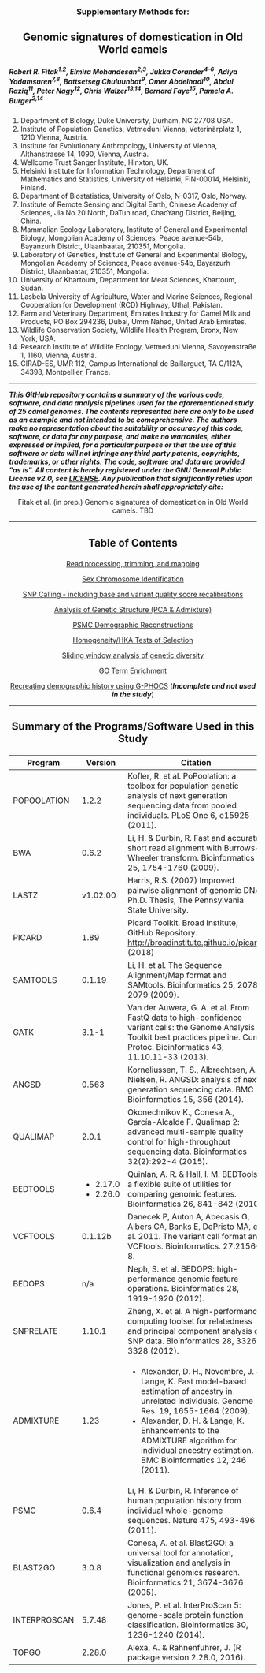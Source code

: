 <h3><p align="center">Supplementary Methods for:</p></h3>
<h2><p align="center">Genomic signatures of domestication in Old World camels</p></h2>

<I><h5>Robert R. Fitak<sup>1,2</sup>, Elmira Mohandesan<sup>2,3</sup>, Jukka Corander<sup>4-6</sup>, Adiya Yadamsuren<sup>7,8</sup>, Battsetseg Chuluunbat<sup>9</sup>, Omer Abdelhadi<sup>10</sup>, Abdul Raziq<sup>11</sup>, Peter Nagy<sup>12</sup>, Chris Walzer<sup>13,14</sup>, Bernard Faye<sup>15</sup>, Pamela A. Burger<sup>2,14</sup></h5></I>

1. Department of Biology, Duke University, Durham, NC 27708 USA.
2. Institute of Population Genetics, Vetmeduni Vienna, Veterinärplatz 1, 1210 Vienna, Austria.
3. Institute for Evolutionary Anthropology, University of Vienna, Althanstrasse 14, 1090, Vienna, Austria.
4. Wellcome Trust Sanger Institute, Hinxton, UK.
5. Helsinki Institute for Information Technology, Department of Mathematics and Statistics, University of Helsinki, FIN-00014, Helsinki, Finland.
6. Department of Biostatistics, University of Oslo, N-0317, Oslo, Norway.
7. Institute of Remote Sensing and Digital Earth, Chinese Academy of Sciences, Jia No.20 North, DaTun road, ChaoYang District, Beijing, China.
8. Mammalian Ecology Laboratory, Institute of General and Experimental Biology, Mongolian Academy of Sciences, Peace avenue-54b, Bayanzurh District, Ulaanbaatar, 210351, Mongolia.
9. Laboratory of Genetics, Institute of General and Experimental Biology, Mongolian Academy of Sciences, Peace avenue-54b, Bayarzurh District, Ulaanbaatar, 210351, Mongolia.
 10. University of Khartoum, Department for Meat Sciences, Khartoum, Sudan.
11. Lasbela University of Agriculture, Water and Marine Sciences, Regional Cooperation for Development (RCD) Highway, Uthal, Pakistan.
12. Farm and Veterinary Department, Emirates Industry for Camel Milk and Products, PO Box 294236, Dubai, Umm Nahad, United Arab Emirates.
13. Wildlife Conservation Society, Wildlife Health Program, Bronx, New York, USA.
14. Research Institute of Wildlife Ecology, Vetmeduni Vienna, Savoyenstraße 1, 1160, Vienna, Austria.
15. CIRAD-ES, UMR 112, Campus International de Baillarguet, TA C/112A, 34398, Montpellier, France.

***
___This GitHub repository contains a summary of the various code, software, and data analysis pipelines used for the aforementioned study of 25 camel genomes. The contents represented here are only to be used as an example and not intended to be comeprehensive. The authors make no representation about the suitability or accuracy of this code, software, or data for any purpose, and make no warranties, either expressed or implied, for a particular purpose or that the use of this software or data will not infringe any third party patents, copyrights, trademarks, or other rights. The code, software and data are provided "as is". All content is hereby registered under the GNU General Public License v2.0, see [LICENSE](./LICENSE). Any publication that significantly relies upon the use of the content generated herein shall appropriately cite:___

<p align="center">Fitak et al. (in prep.) Genomic signatures of domestication in Old World camels. TBD</p>

***
  
<h2><p align="center">Table of Contents</p></h2>
<div align="center">
 
[Read processing, trimming, and mapping](./read_processing.md)

[Sex Chromosome Identification](./xy-scaffolds.md)

[SNP Calling - including base and variant quality score recalibrations](./SNP-calling.md)

[Analysis of Genetic Structure (PCA & Admixture)](./admixture.md)

[PSMC Demographic Reconstructions](./psmc.md)

[Homogeneity/HKA Tests of Selection](./homogeneity_tests.md)

[Sliding window analysis of genetic diversity](./window_diversity.md)

[GO Term Enrichment](./GO_enrichment.md)

[Recreating demographic history using G-PHOCS](./g-phocs.md) \(___Incomplete and not used in the study___\)

</div>

***

<h2><p align="center">Summary of the Programs/Software Used in this Study</p></h2>  

| Program | Version | Citation |
| --- | --- | --- |
| POPOOLATION | 1.2.2 | Kofler, R. et al. PoPoolation: a toolbox for population genetic analysis of next generation sequencing data from pooled individuals. PLoS One 6, e15925 (2011). |
| BWA | 0.6.2 | Li, H. & Durbin, R. Fast and accurate short read alignment with Burrows-Wheeler transform. Bioinformatics 25, 1754-1760 (2009). |
| LASTZ | v1.02.00 | Harris, R.S. (2007) Improved pairwise alignment of genomic DNA. Ph.D. Thesis, The Pennsylvania State University. |
| PICARD | 1.89 | Picard Toolkit. Broad Institute, GitHub Repository. http://broadinstitute.github.io/picard/ (2018) |
| SAMTOOLS | 0.1.19 | Li, H. et al. The Sequence Alignment/Map format and SAMtools. Bioinformatics 25, 2078-2079 (2009). |
| GATK | 3.1-1 | Van der Auwera, G. A. et al. From FastQ data to high-confidence variant calls: the Genome Analysis Toolkit best practices pipeline. Curr. Protoc. Bioinformatics 43, 11.10.11-33 (2013). |
| ANGSD | 0.563 | Korneliussen, T. S., Albrechtsen, A. & Nielsen, R. ANGSD: analysis of next generation sequencing data. BMC Bioinformatics 15, 356 (2014). |
| QUALIMAP | 2.0.1 | Okonechnikov K., Conesa A., García-Alcalde F. Qualimap 2: advanced multi-sample quality control for high-throughput sequencing data. Bioinformatics 32(2):292-4 (2015). |
| BEDTOOLS | <ul><li>2.17.0</li><li>2.26.0</li></ul> | Quinlan, A. R. & Hall, I. M. BEDTools: a flexible suite of utilities for comparing genomic features. Bioinformatics 26, 841-842 (2010). |
| VCFTOOLS | 0.1.12b | Danecek P, Auton A, Abecasis G, Albers CA, Banks E, DePristo MA, et al. 2011. The variant call format and VCFtools. Bioinformatics. 27:2156–8. |
| BEDOPS | n/a | Neph, S. et al. BEDOPS: high-performance genomic feature operations. Bioinformatics 28, 1919-1920 (2012). |
| SNPRELATE | 1.10.1 | Zheng, X. et al. A high-performance computing toolset for relatedness and principal component analysis of SNP data. Bioinformatics 28, 3326-3328 (2012). |
| ADMIXTURE | 1.23 | <ul><li>Alexander, D. H., Novembre, J. & Lange, K. Fast model-based estimation of ancestry in unrelated individuals. Genome Res. 19, 1655-1664 (2009).</li><li>Alexander, D. H. & Lange, K. Enhancements to the ADMIXTURE algorithm for individual ancestry estimation. BMC Bioinformatics 12, 246 (2011).</li></ul> |
| PSMC | 0.6.4 | Li, H. & Durbin, R. Inference of human population history from individual whole-genome sequences. Nature 475, 493-496 (2011). |
| BLAST2GO | 3.0.8 | Conesa, A. et al. Blast2GO: a universal tool for annotation, visualization and analysis in functional genomics research. Bioinformatics 21, 3674-3676 (2005). |
| INTERPROSCAN | 5.7.48 | Jones, P. et al. InterProScan 5: genome-scale protein function classification. Bioinformatics 30, 1236-1240 (2014). |
| TOPGO | 2.28.0 | Alexa, A. & Rahnenfuhrer, J. (R package version 2.28.0, 2016). |
